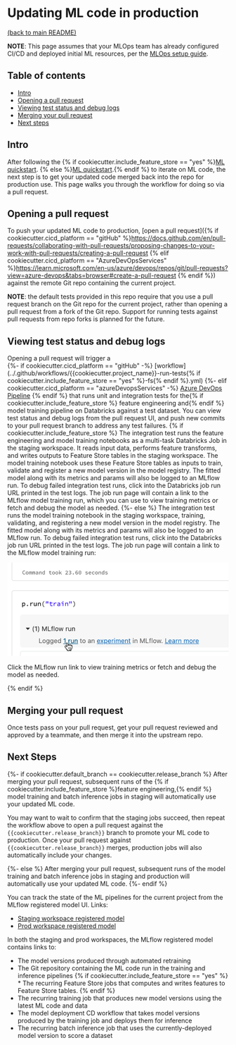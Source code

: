 # Updating ML code in production

[(back to main README)](../README.md)

**NOTE**: This page assumes that your MLOps team has already configured CI/CD and deployed initial
ML resources, per the [MLOps setup guide](mlops-setup.md).

## Table of contents
* [Intro](#intro)
* [Opening a pull request](#opening-a-pull-request)
* [Viewing test status and debug logs](#viewing-test-status-and-debug-logs)
* [Merging your pull request](#merging-your-pull-request)
* [Next steps](#next-steps)

## Intro
After following the
{% if cookiecutter.include_feature_store == "yes" %}[ML quickstart](ml-developer-guide-fs.md).
{% else %}[ML quickstart](ml-developer-guide.md).{% endif %}
to iterate on ML code, the next step is to get
your updated code merged back into the repo for production use. This page walks you through the workflow
for doing so via a pull request.

## Opening a pull request

To push your updated ML code to production, [open a pull request]({% if cookiecutter.cicd_platform == "gitHub" %}https://docs.github.com/en/pull-requests/collaborating-with-pull-requests/proposing-changes-to-your-work-with-pull-requests/creating-a-pull-request
{% elif cookiecutter.cicd_platform == "AzureDevOpsServices" %}https://learn.microsoft.com/en-us/azure/devops/repos/git/pull-requests?view=azure-devops&tabs=browser#create-a-pull-request
{% endif %}) against the remote Git repo containing the current project.

**NOTE**: the default tests provided in this repo require that you use a pull
request branch on the Git repo for the current project, rather than opening a pull request from a fork
of the Git repo. Support for running tests against pull requests from repo forks
is planned for the future.

## Viewing test status and debug logs
Opening a pull request will trigger a  
{%- if cookiecutter.cicd_platform == "gitHub" -%} 
[workflow](../.github/workflows/{{cookiecutter.project_name}}-run-tests{% if cookiecutter.include_feature_store == "yes" %}-fs{% endif %}.yml) 
{%- elif cookiecutter.cicd_platform == "azureDevopsServices" -%} 
[Azure DevOps Pipeline](../.azure/devops-pipelines/{{cookiecutter.project_name}}-tests-ci.yml)
{% endif %} 
that runs unit and integration tests for the{% if cookiecutter.include_feature_store %} feature engineering and{% endif %} model training pipeline on Databricks against a test dataset.
You can view test status and debug logs from the pull request UI, and push new commits to your pull request branch
to address any test failures.
{% if cookiecutter.include_feature_store %}
The integration test runs the feature engineering and model training notebooks as a multi-task Databricks Job in the staging workspace.
It reads input data, performs feature transforms, and writes outputs to Feature Store tables in the staging workspace. 
The model training notebook uses these Feature Store tables as inputs to train, validate and register a new model version in the model registry. 
The fitted model along with its metrics and params will also be logged to an MLflow run. 
To debug failed integration test runs, click into the Databricks job run
URL printed in the test logs. The job run page will contain a link to the MLflow model training run, which you can use
to view training metrics or fetch and debug the model as needed.
{%- else %}
The integration test runs the model training notebook in the staging workspace, training, validating,
and registering a new model version in the model registry. The fitted model along with its metrics and params
will also be logged to an MLflow run. To debug failed integration test runs, click into the Databricks job run
URL printed in the test logs. The job run page will contain a link to the MLflow model training run:

![Link to MLFlow Run](images/MLFlowRunLink.png)

Click the MLflow run link to view training metrics or fetch and debug the model as needed.

{% endif %}

## Merging your pull request
Once tests pass on your pull request, get your pull request reviewed and approved by a teammate,
and then merge it into the upstream repo.

## Next Steps
{%- if cookiecutter.default_branch == cookiecutter.release_branch %}
After merging your pull request, subsequent runs of the {% if cookiecutter.include_feature_store %}feature engineering,{% endif %} model training and batch inference
jobs in staging will automatically use your updated ML code.

You may want to wait to confirm that
the staging jobs succeed, then repeat the workflow above to open a pull request against the
`{{cookiecutter.release_branch}}` branch to promote your ML code to production. Once your pull request against `{{cookiecutter.release_branch}}`
merges, production jobs will also automatically include your changes. 

{%- else %}
After merging your pull request, subsequent runs of the model training and batch inference
jobs in staging and production will automatically use your updated ML code.
{%- endif %}

You can track the state of the ML pipelines for the current project from the MLflow registered model UI. Links:
* [Staging workspace registered model]({{cookiecutter.databricks_staging_workspace_host}}#mlflow/models/staging-{{cookiecutter.model_name}})
* [Prod workspace registered model]({{cookiecutter.databricks_prod_workspace_host}}#mlflow/models/prod-{{cookiecutter.model_name}})

In both the staging and prod workspaces, the MLflow registered model contains links to:
* The model versions produced through automated retraining
* The Git repository containing the ML code run in the training and inference pipelines
{% if cookiecutter.include_feature_store == "yes" %} * The recurring Feature Store jobs that computes and writes features to Feature Store tables. {% endif %} 
* The recurring training job that produces new model versions using the latest ML code and data
* The model deployment CD workflow that takes model versions produced by the training job and deploys them for inference
* The recurring batch inference job that uses the currently-deployed model version to score a dataset
